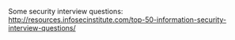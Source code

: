 Some security interview questions:
http://resources.infosecinstitute.com/top-50-information-security-interview-questions/
